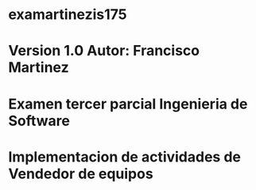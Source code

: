# examartinezis175

# Version 1.0   Autor: Francisco Martinez
# Examen tercer parcial Ingenieria de Software
# Implementacion de actividades de Vendedor de equipos
